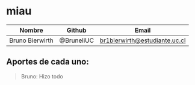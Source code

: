 # miau

| Nombre                   |  Github       | Email              |
| ------------------------ |  ------------ | ------------------ |
| Bruno Bierwirth           |   @BruneliUC | br1bierwirth@estudiante.uc.cl   |

## Aportes de cada uno:
> Bruno: Hizo todo 